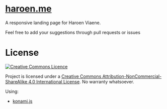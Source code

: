 # [haroen.me](https://haroen.me)

A responsive landing page for Haroen Viaene.

Feel free to add your suggestions through pull requests or issues

# License

[![Creative Commons Licence](https://i.creativecommons.org/l/by-nc-sa/4.0/88x31.png)](http://creativecommons.org/licenses/by-nc-sa/4.0/)

Project is licensed under a [Creative Commons Attribution-NonCommercial-ShareAlike 4.0 International License](http://creativecommons.org/licenses/by-nc-sa/4.0/). No warranty whatsoever.

Using:

* [konami.js](https://github.com/snaptortoise/konami-js)
